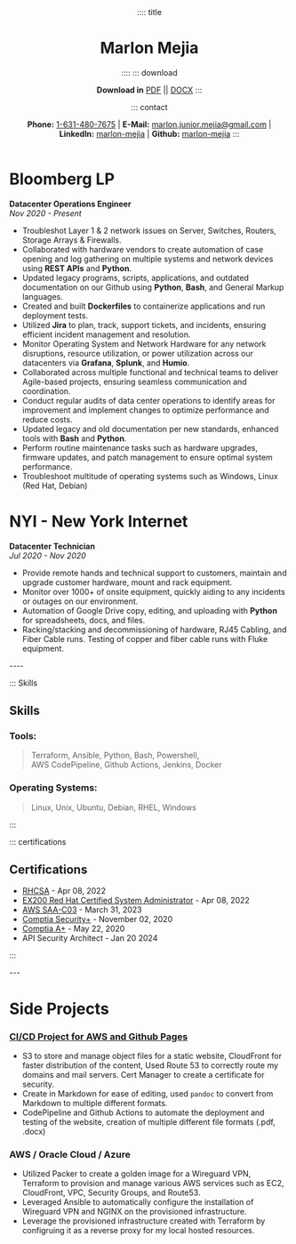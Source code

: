 <header>
:::: title

# Marlon Mejia
::::
::: download

**Download in** [PDF](resume.pdf) || [DOCX](resume.docx)
:::

::: contact

**Phone:** [1-631-480-7675](tel:1-631-480-7675) | **E-Mail:** <a href="mailto:marlon.junior.mejia@gmail.com">marlon.junior.mejia@gmail.com</a> | **LinkedIn:** [marlon-mejia](https://www.linkedin.com/in/marlon-mejia/) | **Github:** [marlon-mejia](https://github.com/MarlonJMejia)
:::
</header>
<main>

# Bloomberg LP 
**Datacenter Operations Engineer**  
*Nov 2020 - Present*

- Troubleshot Layer 1 & 2 network issues on Server, Switches, Routers, Storage Arrays & Firewalls.
- Collaborated with hardware vendors to create automation of case opening and log gathering on multiple systems and network devices using **REST APIs** and **Python**.
- Updated legacy programs, scripts, applications, and outdated documentation on our Github using **Python**, **Bash**, and General Markup languages.
- Created and built **Dockerfiles** to containerize applications and run deployment tests.
- Utilized **Jira** to plan, track, support tickets, and incidents, ensuring efficient incident management and resolution.
- Monitor Operating System and Network Hardware for any network disruptions, resource utilization, or power utilization across our datacenters via **Grafana**, **Splunk**, and **Humio**.
- Collaborated across multiple functional and technical teams to deliver Agile-based projects, ensuring seamless communication and coordination.
- Conduct regular audits of data center operations to identify areas for improvement and implement changes to optimize performance and reduce costs.
- Updated legacy and old documentation per new standards, enhanced tools with **Bash** and **Python**.
- Perform routine maintenance tasks such as hardware upgrades, firmware updates, and patch management to ensure optimal system performance.
- Troubleshoot multitude of operating systems such as Windows, Linux (Red Hat, Debian)

# NYI - New York Internet
**Datacenter Technician**  
*Jul 2020 - Nov 2020*

- Provide remote hands and technical support to customers, maintain and upgrade customer hardware, mount and rack equipment.
- Monitor over 1000+ of onsite equipment, quickly aiding to any incidents or outages on our environment.
- Automation of Google Drive copy, editing, and uploading with **Python** for spreadsheets, docs, and files.
- Racking/stacking and decommissioning of hardware, RJ45 Cabling, and Fiber Cable runs. Testing of copper and fiber cable runs with Fluke equipment.
</main>
----

<aside>

::: Skills

# Skills

### Tools:

>Terraform, Ansible, Python, Bash, Powershell,<br>
AWS CodePipeline, Github Actions, Jenkins, Docker

### Operating Systems:

>Linux, Unix, Ubuntu, Debian, RHEL, Windows

:::

::: certifications

# Certifications

- [RHCSA](https://rhtapps.redhat.com/verify?certId=220-057-368) - Apr 08, 2022
- [EX200 Red Hat Certified System Administrator](https://rhtapps.redhat.com/verify?certId=220-057-368) - Apr 08, 2022
- [AWS SAA-C03](https://www.credly.com/badges/838a30cd-0701-4069-b4be-68fe22d6962a) - March 31, 2023
- [Comptia Security+](https://www.credly.com/badges/136d58c4-24d3-4487-aad5-c51e120a3e7f) - November 02, 2020
- [Comptia A+](https://www.credly.com/badges/89fca521-f3de-4c36-90f5-7552f9c4c26e) - May 22, 2020
- API Security Architect - Jan 20 2024

:::
</aside>
---

# Side Projects

### [CI/CD Project for AWS and Github Pages](https://marlonjmejia.github.io/)

- S3 to store and manage object files for a static website, CloudFront for faster distribution of the content, Used Route 53 to correctly route my domains and mail servers. Cert Manager to create a certificate for security.
- Create in Markdown for ease of editing, used `pandoc` to convert from Markdown to multiple different formats.
- CodePipeline and Github Actions to automate the deployment and testing of the website, creation of multiple different file formats (.pdf, .docx)

### AWS / Oracle Cloud / Azure

- Utilized Packer to create a golden image for a Wireguard VPN, Terraform to provision and manage various AWS services such as EC2, CloudFront, VPC, Security Groups, and Route53.
- Leveraged Ansible to automatically configure the installation of Wireguard VPN and NGINX on the provisioned infrastructure.
- Leverage the provisioned infrastructure created with Terraform by configruing it as a reverse proxy for my local hosted resources.